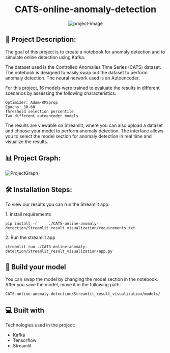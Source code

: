 <h1 align="center" id="title">CATS-online-anomaly-detection</h1>

<p align="center"><img src="https://socialify.git.ci/SimArgentino/CATS-online-anomaly-detection/image?description=1&amp;font=Bitter&amp;language=1&amp;name=1&amp;owner=1&amp;pattern=Brick%20Wall&amp;tab=readme-ov-file%3Flanguage%3D1&amp;theme=Light" alt="project-image"></p>

<h2>📜 Project Description:</h2>

The goal of this project is to create a notebook for anomaly detection and to simulate online detection using Kafka.

The dataset used is the Controlled Anomalies Time Series (CATS) dataset. The notebook is designed to easily swap out the dataset to perform anomaly detection. The neural network used is an Autoencoder.

For this project, 16 models were trained to evaluate the results in different scenarios by assessing the following characteristics:

    Optimizer: Adam-RMSprop
    Epochs: 30-60
    Threshold selection percentile
    Two different autoencoder models

The results are viewable on Streamlit, where you can also upload a dataset and choose your model to perform anomaly detection. The interface allows you to select the model section for anomaly detection in real time and visualize the results.

<h2>📊 Project Graph:</h2>
  
  ![ProjectGraph](https://github.com/SimArgentino/CATS-online-anomaly-detection/assets/93777986/617f1036-a83a-4aff-9444-5c033e9b20ea)



<h2>🛠️ Installation Steps:</h2>
<p>To view our results you can run the Streamlit app:</p>

<p>1. Install requirements</p>

```
pip install -r     ./CATS-online-anomaly-detection/Streamlit_result_visualization/requirements.txt
```

<p>2. Run the streamlit app</p>

```
streamlit run ./CATS-online-anomaly-detection/Streamlit_result_visualization/app.py
```

<h2>🫵 Build your model </h2>
You can swap the model by changing the model section in the notebook.
After you save the model, move it in the following path:    

```
CATS-online-anomaly-detection/Streamlit_result_visualization/models/
```

<h2>💻 Built with</h2>

Technologies used in the project:

*   Kafka
*   Tensorflow
*   Streamlit
